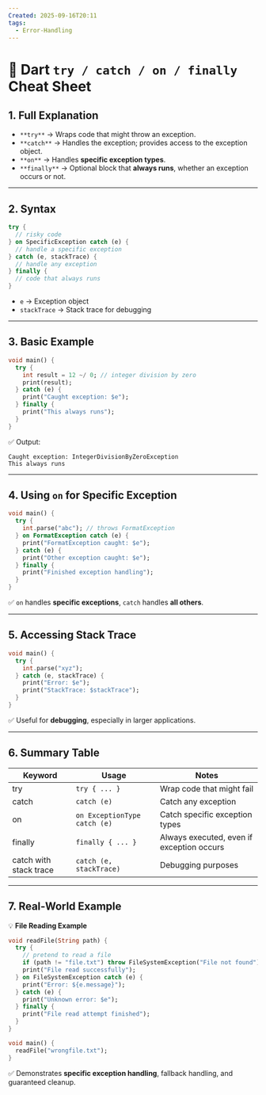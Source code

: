 ```yaml
---
Created: 2025-09-16T20:11
tags:
  - Error-Handling
---
```

# 🎯 Dart `try / catch / on / finally` Cheat Sheet

## 1. Full Explanation

- `**try**` → Wraps code that might throw an exception.
- `**catch**` → Handles the exception; provides access to the exception object.
- `**on**` → Handles **specific exception types**.
- `**finally**` → Optional block that **always runs**, whether an exception occurs or not.

---

## 2. Syntax

```Dart
try {
  // risky code
} on SpecificException catch (e) {
  // handle a specific exception
} catch (e, stackTrace) {
  // handle any exception
} finally {
  // code that always runs
}

```

- `e` → Exception object
- `stackTrace` → Stack trace for debugging

---

## 3. Basic Example

```Dart
void main() {
  try {
    int result = 12 ~/ 0; // integer division by zero
    print(result);
  } catch (e) {
    print("Caught exception: $e");
  } finally {
    print("This always runs");
  }
}

```

✅ Output:

```Plain
Caught exception: IntegerDivisionByZeroException
This always runs

```

---

## 4. Using `on` for Specific Exception

```Dart
void main() {
  try {
    int.parse("abc"); // throws FormatException
  } on FormatException catch (e) {
    print("FormatException caught: $e");
  } catch (e) {
    print("Other exception caught: $e");
  } finally {
    print("Finished exception handling");
  }
}

```

✅ `on` handles **specific exceptions**, `catch` handles **all others**.

---

## 5. Accessing Stack Trace

```Dart
void main() {
  try {
    int.parse("xyz");
  } catch (e, stackTrace) {
    print("Error: $e");
    print("StackTrace: $stackTrace");
  }
}

```

✅ Useful for **debugging**, especially in larger applications.

---

## 6. Summary Table

|Keyword|Usage|Notes|
|---|---|---|
|try|`try { ... }`|Wrap code that might fail|
|catch|`catch (e)`|Catch any exception|
|on|`on ExceptionType catch (e)`|Catch specific exception types|
|finally|`finally { ... }`|Always executed, even if exception occurs|
|catch with stack trace|`catch (e, stackTrace)`|Debugging purposes|

---

## 7. Real-World Example

💡 **File Reading Example**

```Dart
void readFile(String path) {
  try {
    // pretend to read a file
    if (path != "file.txt") throw FileSystemException("File not found");
    print("File read successfully");
  } on FileSystemException catch (e) {
    print("Error: ${e.message}");
  } catch (e) {
    print("Unknown error: $e");
  } finally {
    print("File read attempt finished");
  }
}

void main() {
  readFile("wrongfile.txt");
}

```

✅ Demonstrates **specific exception handling**, fallback handling, and guaranteed cleanup.
